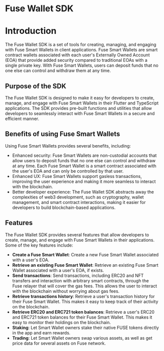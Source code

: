# Fuse Wallet SDK

# Introduction

The Fuse Wallet SDK is a set of tools for creating, managing, and engaging with Fuse Smart Wallets in client applications. Fuse Smart Wallets are smart contract wallets associated with each user's Externally Owned Account (EOA) that provide added security compared to traditional EOAs with a single private key. With Fuse Smart Wallets, users can deposit funds that no one else can control and withdraw them at any time.

## Purpose of the SDK

The Fuse Wallet SDK is designed to make it easy for developers to create, manage, and engage with Fuse Smart Wallets in their Flutter and TypeScript applications. The SDK provides pre-built functions and utilities that allow developers to seamlessly interact with Fuse Smart Wallets in a secure and efficient manner.

## **Benefits of using Fuse Smart Wallets**

Using Fuse Smart Wallets provides several benefits, including:

- Enhanced security: Fuse Smart Wallets are non-custodial accounts that allow users to deposit funds that no one else can control and withdraw at any time. Each Fuse Smart Wallet is a smart contract associated with the user's EOA and can only be controlled by that user.
- Enhanced UX: Fuse Smart Wallets support gasless transactions, improving the user experience and making it more seamless to interact with the blockchain.
- Better developer experience: The Fuse Wallet SDK abstracts away the complexities of web3 development, such as cryptography, wallet management, and smart contract interactions, making it easier for developers to build blockchain-based applications.

## **Features**

The Fuse Wallet SDK provides several features that allow developers to create, manage, and engage with Fuse Smart Wallets in their applications. Some of the key features include:

- **Create a Fuse Smart Wallet**: Create a new Fuse Smart Wallet associated with a user's EOA.
- **Retrieve an existing Fuse Smart Wallet**: Retrieve an existing Fuse Smart Wallet associated with a user's EOA, if exists.
- **Send transactions**: Send transactions, including ERC20 and NFT transfers and interaction with arbitrary smart contracts, through the Fuse relayer that will cover the gas fees. This allows the user to interact with the blockchain without worrying about gas fees.
- **Retrieve transactions history**: Retrieve a user's transaction history for their Fuse Smart Wallet. This makes it easy to keep track of their activity on the blockchain.
- **Retrieve ERC20 and ERC721 token balances**: Retrieve a user's ERC20 and ERC721 token balances for their Fuse Smart Wallet. This makes it easy to monitor their holdings on the blockchain.
- **Staking**: Let Smart Wallet owners stake their native FUSE tokens directly in the app and earn rewards.
- **Trading**: Let Smart Wallet owners swap various assets, as well as get price data for several assets on Fuse network.
